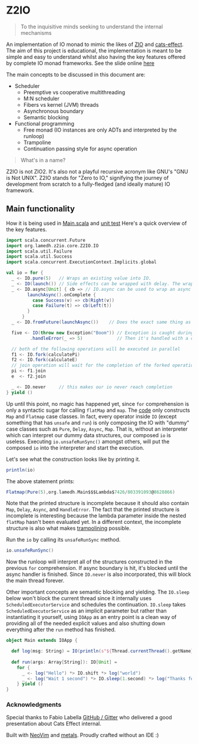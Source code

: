 # Z2IO

> To the inquisitive minds seeking to understand the internal mechanisms

An implementation of IO monad to mimic the likes of [ZIO](https://zio.dev/) and [cats-effect](https://typelevel.org/cats-effect/).
The aim of this project is educational, the implementation is meant to be simple and easy to understand whilst also having the key features offered by complete IO monad frameworks.
See the slide online [here](https://hackmd.io/@9Tvcj_JcSGGwklB8pDvExA/ry4yKS1A0)

The main concepts to be discussed in this document are:
- Scheduler
  - Preemptive vs cooperative multithreading
  - M:N scheduler
  - Fibers vs kernel (JVM) threads
  - Asynchronous boundary
  - Semantic blocking
- Functional programming
  - Free monad (IO instances are only ADTs and interpreted by the runloop)
  - Trampoline
  - Continuation passing style for async operation

> What's in a name?

Z2IO is not ZIO2. It's also not a playful recursive acronym like GNU's "GNU is Not UNIX".
Z2IO stands for "Zero to IO," signifying the journey of development from scratch to a fully-fledged
(and ideally mature) IO framework.

## Main functionality
How it is being used in [Main.scala](https://github.com/arinal/Z2IO/blob/master/modules/examples/src/main/scala/Main.scala)
and [unit test](https://github.com/arinal/Z2IO/blob/master/modules/z2io/src/test/scala/org/lamedh/z2io/core/IOTest.scala)
Here's a quick overview of the key features.
```scala
import scala.concurrent.Future
import org.lamedh.z2io.core.Z2IO.IO
import scala.util.Failure
import scala.util.Success
import scala.concurrent.ExecutionContext.Implicits.global

val io = for {
  _ <- IO.pure(5)   // Wraps an existing value into IO.
  _ <- IO(launch()) // Side effects can be wrapped with delay. The wrapped expression will be when the IO is run.
  _ <- IO.async[Unit] { cb => // IO.async can be used to wrap an async operation.
        launchAsync().onComplete {
          case Success(v) => cb(Right(v))
          case Failure(t) => cb(Left(t))
        }
      }
  _ <- IO.fromFuture(launchAsync())    // Does the exact same thing as previous operation

  five <- IO(throw new Exception("Boom")) // Exception is caught during the IO evaluation.
         .handleError(_ => 5)             // Then it's handled with a constant 5.

  // both of the following operations will be executed in parallel
  f1 <- IO.fork(calculatePi)
  f2 <- IO.fork(calculateE)
  // join operation will wait for the completion of the forked operation
  pi <- f1.join
  e  <- f2.join

  _ <- IO.never     // this makes our io never reach completion
} yield ()
```

Up until this point, no magic has happened yet, since `for` comprehension is only a syntactic sugar for calling `flatMap` and `map`.
The [code](https://github.com/arinal/Z2IO/blob/master/src/main/scala/org/lamedh/z2io/core/Z2IO.scala#L16-L17)
only constructs `Map` and `Flatmap` case classes. In fact, every operator inside `IO` (except something that has `unsafe` and `run`)
is only composing the IO with "dummy" case classes such as `Pure`, `Delay`, `Async`, `Map`. That is, without an interpreter which can interpret our dummy data structures, our composed `io` is useless.
Executing `io.unsafeRunSync()` amongst others, will put the composed `io` into the interpreter and start the execution.

Let's see what the construction looks like by printing it.
```scala
println(io)
```

The above statement prints:
```scala
Flatmap(Pure(5),org.lamedh.Main$$$Lambda$7426/803391093@8628866)
```
Note that the printed structure is incomplete because it should also contain `Map`, `Delay`, `Async`, and `HandleError`.
The fact that the printed structure is incomplete is interesting because the lambda parameter inside the nested `flatMap` hasn't been evaluated yet.
In a different context, the incomplete structure is also what makes [trampolining](https://github.com/arinal/Z2IO/blob/b57c47b9c202188d5036c85d769a21aee45ac299/src/test/scala/org/lamedh/z2io/core/Z2ioTest.scala#L24-L36) possible.

Run the `io` by calling its `unsafeRunSync` method.

```scala
io.unsafeRunSync()
```
Now the runloop will interpret all of the structures constructed in the previous `for` comprehension.
If async boundary is hit, it's blocked until the async handler is finished.
Since `IO.never` is also incorporated, this will block the main thread forever.

Other important concepts are semantic blocking and yielding. The `IO.sleep` below won't block the current thread since it internally uses `ScheduledExecutorService` and schedules the continuation.
`IO.sleep` takes `ScheduledExecutorService` as an implicit parameter but rather than instantiating it yourself, using `IOApp` as an entry point is a clean way of providing all of the needed explicit values and also shutting down everything
after the `run` method has finished.

```scala
object Main extends IOApp {

  def log(msg: String) = IO(println(s"${Thread.currentThread().getName}: $msg"))
 
  def run(args: Array[String]): IO[Unit] =
    for {
      _ <- log("Hello") *> IO.shift *> log("world")
      _ <- log("Wait 1 second") *> IO.sleep(1.second) *> log("Thanks for waiting!") //
    } yield ()
}
```

### Acknowledgments
Special thanks to Fabio Labella [GitHub / Gitter](https://github.com/systemfw) who delivered a good presentation about Cats Effect internal.

Built with [NeoVim](https://neovim.io/) and [metals](https://scalameta.org/metals/). Proudly crafted without an IDE :)

